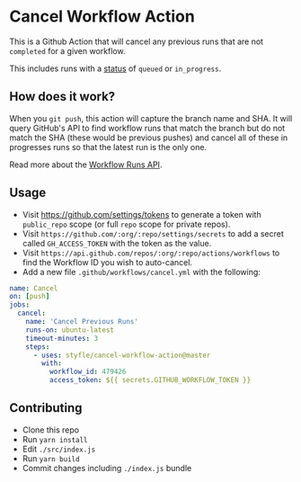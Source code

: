 # Cancel Workflow Action

This is a Github Action that will cancel any previous runs that are not `completed` for a given workflow.

This includes runs with a [status](https://developer.github.com/v3/checks/runs/#parameters-1) of `queued` or `in_progress`.

## How does it work?

When you `git push`, this action will capture the branch name and SHA. It will query GitHub's API to find workflow runs that match the branch but do not match the SHA (these would be previous pushes) and cancel all of these in progresses runs so that the latest run is the only one.

Read more about the [Workflow Runs API](https://developer.github.com/v3/actions/workflow_runs/).

## Usage

- Visit https://github.com/settings/tokens to generate a token with `public_repo` scope (or full `repo` scope for private repos).
- Visit `https://github.com/:org/:repo/settings/secrets` to add a secret called `GH_ACCESS_TOKEN` with the token as the value.
- Visit `https://api.github.com/repos/:org/:repo/actions/workflows` to find the Workflow ID you wish to auto-cancel.
- Add a new file `.github/workflows/cancel.yml` with the following:


```yml
name: Cancel
on: [push]
jobs:
  cancel:
    name: 'Cancel Previous Runs'
    runs-on: ubuntu-latest
    timeout-minutes: 3
    steps:
      - uses: styfle/cancel-workflow-action@master
        with:
          workflow_id: 479426
          access_token: ${{ secrets.GITHUB_WORKFLOW_TOKEN }}
```

## Contributing

- Clone this repo
- Run `yarn install`
- Edit `./src/index.js`
- Run `yarn build`
- Commit changes including `./index.js` bundle